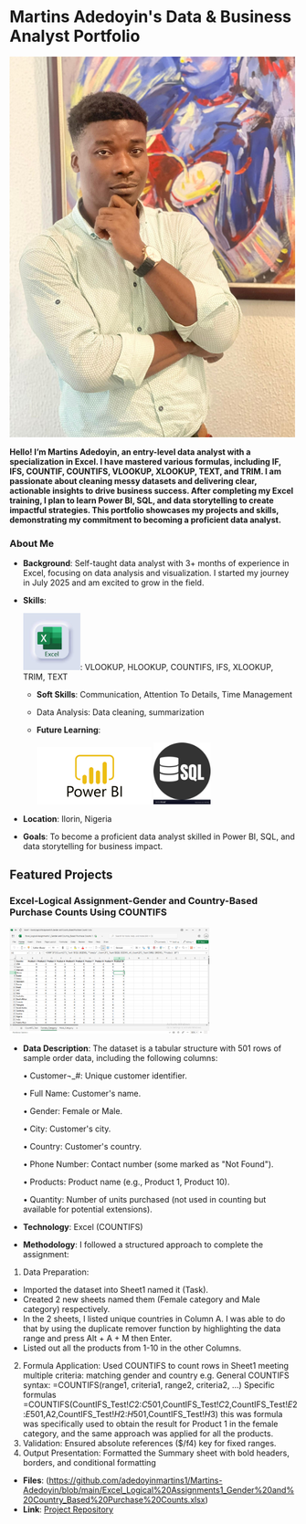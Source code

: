# Martins Adedoyin's Data & Business Analyst Portfolio

<img src="https://github.com/adedoyinmartins1/Martins-Adedoyin/blob/main/martins%20pix.jpg" alt="Headshot" width="500">

**Hello! I’m Martins Adedoyin, an entry-level data analyst with a specialization in Excel. I have mastered various formulas, including IF, IFS, COUNTIF, COUNTIFS, VLOOKUP, XLOOKUP, TEXT, and TRIM. I am passionate about cleaning messy datasets and delivering clear, actionable insights to drive business success. After completing my Excel training, I plan to learn Power BI, SQL, and data storytelling to create impactful strategies. This portfolio showcases my projects and skills, demonstrating my commitment to becoming a proficient data analyst.**
 
### About Me
- **Background**: Self-taught data analyst with 3+ months of experience in Excel, focusing on data analysis and visualization. I started my journey in July 2025 and am excited to grow in the field.
- **Skills**:

  <img src="https://github.com/adedoyinmartins1/Martins-Adedoyin/blob/main/excel%20logo1.jpg" alt="Headshot" width="100">: VLOOKUP, HLOOKUP, COUNTIFS, IFS, XLOOKUP, TRIM, TEXT

  - **Soft Skills**: Communication, Attention To Details, Time Management
  - Data Analysis: Data cleaning, summarization
  - **Future Learning**:

    <img src="https://github.com/adedoyinmartins1/Martins-Adedoyin/blob/main/Power-Bi-Logo.png" alt="Headshot" width="200"> <img src="https://github.com/adedoyinmartins1/Martins-Adedoyin/blob/main/sql-logo.webp" width="100">
    
- **Location**: Ilorin, Nigeria
- **Goals**: To become a proficient data analyst skilled in Power BI, SQL, and data storytelling for business impact.

## Featured Projects

### Excel-Logical Assignment-Gender and Country-Based Purchase Counts Using COUNTIFS

<img src="https://github.com/adedoyinmartins1/Martins-Adedoyin/blob/main/Excel%20Logical%20Assignment%201%20screenshot.png" width="350">

- **Data Description**: The dataset is a tabular structure with 501 rows of sample order data, including the following columns:

  •	Customer¬_#: Unique customer identifier.

  •	Full Name: Customer's name.

  •	Gender: Female or Male.

  •	City: Customer's city.

  •	Country: Customer's country.

  •	Phone Number: Contact number (some marked as "Not Found").

  •	Products: Product name (e.g., Product 1, Product 10).

  •	Quantity: Number of units purchased (not used in counting but available for potential extensions).
  
- **Technology**: Excel (COUNTIFS)
- **Methodology**: I followed a structured approach to complete the assignment:
1.	Data Preparation: 
- Imported the dataset into Sheet1 named it (Task).
- Created 2 new sheets named them (Female category and Male category) respectively.
- In the 2 sheets, I listed unique countries in Column A. I was able to do that by using the duplicate remover function by highlighting the data range and press Alt + A + M then Enter.
- Listed out all the products from 1-10 in the other Columns.
2.	Formula Application: Used COUNTIFS to count rows in Sheet1 meeting multiple criteria: matching gender and country e.g.
General COUNTIFS syntax: =COUNTIFS(range1, criteria1, range2, criteria2, ...)
Specific formulas =COUNTIFS(CountIFS_Test!$C$2:$C$501,CountIFS_Test!$C$2,CountIFS_Test!$E$2:$E$501,A2,CountIFS_Test!$H$2:$H$501,CountIFS_Test!$H$3) this was formula was specifically used to obtain the result for Product 1 in the female category, and the same approach was applied for all the products. 
3.	Validation: Ensured absolute references ($/f4) key for fixed ranges.
4.	Output Presentation: Formatted the Summary sheet with bold headers, borders, and conditional formatting

- **Files**: (https://github.com/adedoyinmartins1/Martins-Adedoyin/blob/main/Excel_Logical%20Assignments1_Gender%20and%20Country_Based%20Purchase%20Counts.xlsx)
- **Link**: [Project Repository](https://github.com/adedoyinmartins1/Excel-Logical-Assignment-Gender-and-Country-Based-Purchase-Counts-Using-COUNTIFS)

